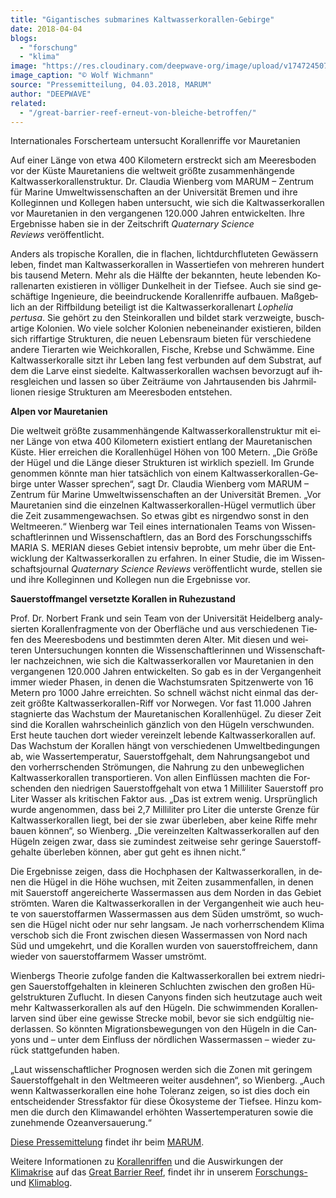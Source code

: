 ```yaml
---
title: "Gi­gan­ti­sches sub­ma­ri­nes Kaltwasserkorallen-Gebirge"
date: 2018-04-04
blogs: 
  - "forschung"
  - "klima"
image: "https://res.cloudinary.com/deepwave-org/image/upload/v1747245077/deepwave.org/KoralleParamuricea-010.jpg"
image_caption: "© Wolf Wichmann"
source: "Pressemitteilung, 04.03.2018, MARUM"
author: "DEEPWAVE"
related: 
  - "/great-barrier-reef-erneut-von-bleiche-betroffen/"
---
```


Internationales Forscherteam untersucht Korallenriffe vor Mauretanien

Auf einer Länge von etwa 400 Kilometern erstreckt sich am Meeresboden vor der Küste Mauretaniens die weltweit größte zusammenhängende Kaltwasserkorallenstruktur. Dr. Claudia Wienberg vom MARUM – Zentrum für Marine Umweltwissenschaften an der Universität Bremen und ihre Kolleginnen und Kollegen haben untersucht, wie sich die Kaltwasserkorallen vor Mauretanien in den vergangenen 120.000 Jahren entwickelten. Ihre Ergebnisse haben sie in der Zeitschrift _Quaternary Science Reviews_ veröffentlicht.

An­ders als tro­pi­sche Ko­ral­len, die in fla­chen, licht­durch­flu­te­ten Ge­wäs­sern le­ben, fin­det man Kalt­was­ser­ko­ral­len in Was­ser­tie­fen von meh­re­ren hun­dert bis tau­send Me­tern. Mehr als die Hälf­te der be­kann­ten, heu­te le­ben­den Ko­ral­len­ar­ten exis­tie­ren in völ­li­ger Dun­kel­heit in der Tief­see. Auch sie sind ge­schäf­ti­ge In­ge­nieu­re, die be­ein­dru­cken­de Ko­ral­len­rif­fe auf­bau­en. Maß­geb­lich an der Riff­bil­dung be­tei­ligt ist die Kalt­was­ser­ko­ral­len­art _Lophelia pertusa_. Sie ge­hört zu den Stein­ko­ral­len und bil­det stark ver­zweig­te, bus­ch­ar­ti­ge Ko­lo­ni­en. Wo vie­le sol­cher Ko­lo­ni­en ne­ben­ein­an­der exis­tie­ren, bil­den sich rif­far­ti­ge Struk­tu­ren, die neu­en Le­bens­raum bie­ten für ver­schie­de­ne an­de­re Tier­ar­ten wie Weich­ko­ral­len, Fi­sche, Kreb­se und Schwäm­me. Eine Kalt­was­ser­ko­ral­le sitzt ihr Le­ben lang fest ver­bun­den auf dem Sub­strat, auf dem die Lar­ve einst sie­del­te. Kalt­was­ser­ko­ral­len wach­sen be­vor­zugt auf ih­res­glei­chen und las­sen so über Zeit­räu­me von Jahr­tau­sen­den bis Jahr­mil­lio­nen rie­si­ge Struk­tu­ren am Mee­res­bo­den ent­ste­hen.

**Alpen vor Mauretanien**

Die welt­weit größ­te zu­sam­men­hän­gen­de Kalt­was­ser­ko­ral­len­struk­tur mit ei­ner Län­ge von etwa 400 Ki­lo­me­tern exis­tiert ent­lang der Mau­re­ta­ni­schen Küs­te. Hier er­rei­chen die Ko­ral­len­hü­gel Hö­hen von 100 Me­tern. „Die Grö­ße der Hü­gel und die Län­ge die­ser Struk­tu­ren ist wirk­lich spe­zi­ell. Im Grun­de ge­nom­men könn­te man hier tat­säch­lich von ei­nem Kalt­was­ser­ko­ral­len-Ge­bir­ge un­ter Was­ser spre­chen“, sagt Dr. Clau­dia Wien­berg vom MARUM – Zen­trum für Ma­ri­ne Um­welt­wis­sen­schaf­ten an der Uni­ver­si­tät Bre­men. „Vor Mau­re­ta­ni­en sind die ein­zel­nen Kaltwas­ser­ko­ral­len-Hü­gel ver­mut­lich über die Zeit zu­sam­men­ge­wach­sen. So et­was gibt es nir­gend­wo sonst in den Welt­mee­ren.“ Wien­berg war Teil ei­nes in­ter­na­tio­na­len Teams von Wis­sen­schaft­le­rin­nen und Wis­sen­schaft­lern, das an Bord des For­schungs­schiffs MA­RIA S. ME­RI­AN die­ses Ge­biet in­ten­siv be­prob­te, um mehr über die Ent­wick­lung der Kalt­was­ser­ko­ral­len zu er­fah­ren. In ei­ner Stu­die, die im Wis­sen­schafts­jour­nal _Quaternary Science Reviews_ ver­öf­fent­licht wur­de, stel­len sie und ihre Kol­le­gin­nen und Kol­le­gen nun die Er­geb­nis­se vor.

**Sauerstoffmangel versetzte Korallen in Ruhezustand**

Prof. Dr. Nor­bert Frank und sein Team von der Uni­ver­si­tät Hei­del­berg ana­ly­sier­ten Ko­ral­len­frag­men­te von der Ober­flä­che und aus ver­schie­de­nen Tie­fen des Mee­res­bo­dens und be­stimm­ten de­ren Al­ter. Mit die­sen und wei­teren Un­ter­su­chun­gen konn­ten die Wis­sen­schaft­le­rin­nen und Wis­sen­schaft­ler nach­zeich­nen, wie sich die Kaltwasser­ko­ral­len vor Mau­re­ta­ni­en in den ver­gan­ge­nen 120.000 Jah­ren ent­wi­ckel­ten. So gab es in der Ver­gan­gen­heit im­mer wie­der Pha­sen, in de­nen die Wachs­tums­ra­ten Spit­zen­wer­te von 16 Me­tern pro 1000 Jah­re er­reich­ten. So schnell wächst nicht ein­mal das der­zeit größ­te Kalt­was­ser­ko­ral­len-Riff vor Nor­we­gen. Vor fast 11.000 Jah­ren sta­gnier­te das Wachs­tum der Mau­re­ta­ni­schen Ko­ral­len­hü­gel. Zu die­ser Zeit sind die Ko­ral­len wahr­schein­lich gänz­lich von den Hü­geln ver­schwun­den. Erst heu­te tau­chen dort wie­der ver­ein­zelt le­ben­de Kaltwas­ser­ko­ral­len auf. Das Wachs­tum der Ko­ral­len hängt von ver­schie­de­nen Um­welt­be­din­gun­gen ab, wie Was­ser­tem­pe­ra­tur, Sau­er­stoff­ge­halt, dem Nah­rungs­an­ge­bot und den vor­herr­schen­den Strö­mun­gen, die Nah­rung zu den un­be­weg­li­chen Kalt­was­ser­ko­ral­len trans­por­tie­ren. Von al­len Ein­flüs­sen mach­ten die For­schen­den den nied­ri­gen Sau­er­stoff­ge­halt von etwa 1 Mil­li­li­ter Sau­er­stoff pro Li­ter Was­ser als kri­ti­schen Fak­tor aus. „Das ist ex­trem we­nig. Ur­sprüng­lich wur­de an­ge­nom­men, dass bei 2,7 Mil­li­li­ter pro Li­ter die un­ters­te Gren­ze für Kaltwasserkorallen liegt, bei der sie zwar über­le­ben, aber kei­ne Rif­fe mehr bau­en kön­nen“, so Wien­berg. „Die ver­ein­zel­ten Kaltwasserkorallen auf den Hü­geln zei­gen zwar, dass sie zu­min­dest zeit­wei­se sehr ge­rin­ge Sau­er­stoff­ge­hal­te über­le­ben kön­nen, aber gut geht es ih­nen nicht.“

Die Er­geb­nis­se zei­gen, dass die Hoch­pha­sen der Kalt­was­ser­ko­ral­len, in de­nen die Hü­gel in die Höhe wuch­sen, mit Zei­ten zu­sam­men­fal­len, in de­nen mit Sau­er­stoff an­ge­rei­cher­te Was­ser­mas­sen aus dem Nor­den in das Ge­biet ström­ten. Wa­ren die Kalt­was­ser­ko­ral­len in der Ver­gan­gen­heit wie auch heu­te von sau­er­stoff­ar­men Was­ser­mas­sen aus dem Sü­den um­strömt, so wuch­sen die Hü­gel nicht oder nur sehr lang­sam. Je nach vor­herr­schen­dem Kli­ma ver­schob sich die Front zwi­schen die­sen Was­ser­mas­sen von Nord nach Süd und um­ge­kehrt, und die Ko­ral­len wur­den von sau­er­stoff­rei­chem, dann wie­der von sau­er­stoff­ar­mem Was­ser um­strömt.

Wien­bergs Theo­rie zu­fol­ge fan­den die Kaltwasserkorallen bei ex­trem nied­ri­gen Sau­er­stoff­ge­hal­ten in klei­ne­ren Schluch­ten zwi­schen den gro­ßen Hü­gel­struk­tu­ren Zu­flucht. In die­sen Can­yons fin­den sich heut­zu­ta­ge auch weit mehr Kalt­was­ser­ko­ral­len als auf den Hü­geln. Die schwim­men­den Ko­ral­len­lar­ven sind über eine ge­wis­se Stre­cke mo­bil, be­vor sie sich end­gül­tig nie­der­las­sen. So könn­ten Mi­gra­ti­ons­be­we­gun­gen von den Hü­geln in die Can­yons und – un­ter dem Ein­fluss der nörd­li­chen Was­ser­mas­sen – wie­der zu­rück statt­ge­fun­den ha­ben.

„Laut wis­sen­schaft­li­cher Pro­gno­sen wer­den sich die Zo­nen mit ge­rin­gem Sau­er­stoff­ge­halt in den Welt­mee­ren wei­ter aus­deh­nen“, so Wien­berg. „Auch wenn Kaltwasserkorallen eine hohe To­le­ranz zei­gen, so ist dies doch ein ent­schei­den­der Stress­fak­tor für die­se Öko­sys­te­me der Tief­see. Hin­zu kom­men die durch den Kli­ma­wan­del er­höh­ten Was­ser­tem­pe­ra­tu­ren so­wie die zu­neh­men­de Oze­an­ver­saue­rung.“

[Diese Pressemittelung](https://www.marum.de/Entdecken/Korallenriff.html) findet ihr beim [MARUM](https://www.marum.de/index.html).

Weitere Informationen zu [Korallenriffen](https://www.deepwave.org/die-ozeane/korallen/) und die Auswirkungen der [Klimakrise](https://www.deepwave.org/die-ozeane/klimawandel/) auf das [Great Barrier Reef](https://www.deepwave.org/great-barrier-reef-erneut-von-bleiche-betroffen/), findet ihr in unserem [Forschungs-](https://www.deepwave.org/blogs/forschung/) und [Klimablog](https://www.deepwave.org/blogs/klima/).
